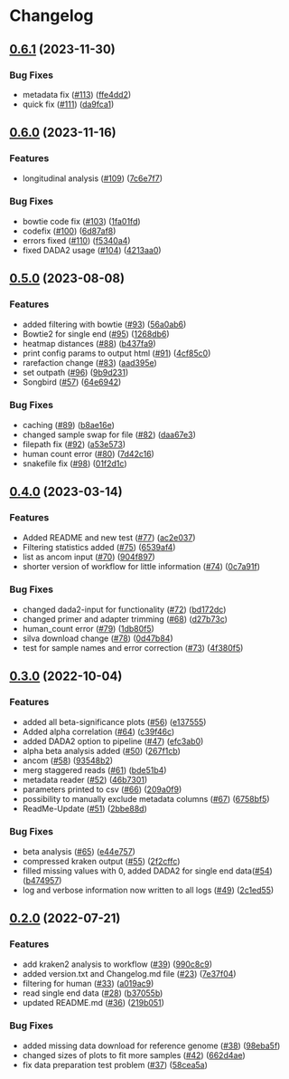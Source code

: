 # Changelog

## [0.6.1](https://github.com/IKIM-Essen/RiboSnake/compare/v0.6.0...v0.6.1) (2023-11-30)


### Bug Fixes

* metadata fix ([#113](https://github.com/IKIM-Essen/RiboSnake/issues/113)) ([ffe4dd2](https://github.com/IKIM-Essen/RiboSnake/commit/ffe4dd2fb9fa42b141167dcd5e936fcad9fcd04e))
* quick fix ([#111](https://github.com/IKIM-Essen/RiboSnake/issues/111)) ([da9fca1](https://github.com/IKIM-Essen/RiboSnake/commit/da9fca1810eb61a01598f5844f25be446826785f))

## [0.6.0](https://github.com/IKIM-Essen/RiboSnake/compare/v0.5.0...v0.6.0) (2023-11-16)


### Features

* longitudinal analysis ([#109](https://github.com/IKIM-Essen/RiboSnake/issues/109)) ([7c6e7f7](https://github.com/IKIM-Essen/RiboSnake/commit/7c6e7f742bc21e447a3983177ffbdaf3baebcb86))


### Bug Fixes

* bowtie code fix ([#103](https://github.com/IKIM-Essen/RiboSnake/issues/103)) ([1fa01fd](https://github.com/IKIM-Essen/RiboSnake/commit/1fa01fd83429dd1cd94ee0da141eb02581635653))
* codefix ([#100](https://github.com/IKIM-Essen/RiboSnake/issues/100)) ([6d87af8](https://github.com/IKIM-Essen/RiboSnake/commit/6d87af815b89a8d3c304536448aba3ac995ab70f))
* errors fixed ([#110](https://github.com/IKIM-Essen/RiboSnake/issues/110)) ([f5340a4](https://github.com/IKIM-Essen/RiboSnake/commit/f5340a46677e6a5bfb48060993beec8317ee2d6d))
* fixed DADA2 usage ([#104](https://github.com/IKIM-Essen/RiboSnake/issues/104)) ([4213aa0](https://github.com/IKIM-Essen/RiboSnake/commit/4213aa0143601877a6360ecb0c974c97269c08ee))

## [0.5.0](https://github.com/IKIM-Essen/RiboSnake/compare/v0.4.0...v0.5.0) (2023-08-08)


### Features

* added filtering with bowtie ([#93](https://github.com/IKIM-Essen/RiboSnake/issues/93)) ([56a0ab6](https://github.com/IKIM-Essen/RiboSnake/commit/56a0ab6343c129c9199dd77208f5aa20019b2b8e))
* Bowtie2 for single end ([#95](https://github.com/IKIM-Essen/RiboSnake/issues/95)) ([1268db6](https://github.com/IKIM-Essen/RiboSnake/commit/1268db67022ff74462e7d16efb7454cbea6e425a))
* heatmap distances ([#88](https://github.com/IKIM-Essen/RiboSnake/issues/88)) ([b437fa9](https://github.com/IKIM-Essen/RiboSnake/commit/b437fa950c9ea916634712632fac22ae22669682))
* print config params to output html ([#91](https://github.com/IKIM-Essen/RiboSnake/issues/91)) ([4cf85c0](https://github.com/IKIM-Essen/RiboSnake/commit/4cf85c0454f3091a717978055c95f2336fabf51a))
* rarefaction change ([#83](https://github.com/IKIM-Essen/RiboSnake/issues/83)) ([aad395e](https://github.com/IKIM-Essen/RiboSnake/commit/aad395e3b79d5cc851fceab84eb0d86a487e7ba6))
* set outpath ([#96](https://github.com/IKIM-Essen/RiboSnake/issues/96)) ([9b9d231](https://github.com/IKIM-Essen/RiboSnake/commit/9b9d23165316e01cf978cfc440cd9336e5a78827))
* Songbird ([#57](https://github.com/IKIM-Essen/RiboSnake/issues/57)) ([64e6942](https://github.com/IKIM-Essen/RiboSnake/commit/64e6942082e1cde281ca465284b5fd4de7f83638))


### Bug Fixes

* caching ([#89](https://github.com/IKIM-Essen/RiboSnake/issues/89)) ([b8ae16e](https://github.com/IKIM-Essen/RiboSnake/commit/b8ae16edf1010fe02730422248bafad570ff990c))
* changed sample swap for file ([#82](https://github.com/IKIM-Essen/RiboSnake/issues/82)) ([daa67e3](https://github.com/IKIM-Essen/RiboSnake/commit/daa67e3862b365e9443f6eab4aed4089ba855b84))
* filepath fix ([#92](https://github.com/IKIM-Essen/RiboSnake/issues/92)) ([a53e573](https://github.com/IKIM-Essen/RiboSnake/commit/a53e5730c31d9ff65a635e22fdedf1998218ce84))
* human count error ([#80](https://github.com/IKIM-Essen/RiboSnake/issues/80)) ([7d42c16](https://github.com/IKIM-Essen/RiboSnake/commit/7d42c161140b8701124af903fd2046d5d2f5bfac))
* snakefile fix ([#98](https://github.com/IKIM-Essen/RiboSnake/issues/98)) ([01f2d1c](https://github.com/IKIM-Essen/RiboSnake/commit/01f2d1c7359f01a6fb844f5055d0cfdb1e9ee1d7))

## [0.4.0](https://github.com/IKIM-Essen/16S/compare/v0.3.0...v0.4.0) (2023-03-14)


### Features

* Added README and new test ([#77](https://github.com/IKIM-Essen/16S/issues/77)) ([ac2e037](https://github.com/IKIM-Essen/16S/commit/ac2e0376046a874daa63710c01f18bb504131b5c))
* Filtering statistics added ([#75](https://github.com/IKIM-Essen/16S/issues/75)) ([6539af4](https://github.com/IKIM-Essen/16S/commit/6539af440b006b797fba1d9719e2f99bd493cd87))
* list as ancom input ([#70](https://github.com/IKIM-Essen/16S/issues/70)) ([904f897](https://github.com/IKIM-Essen/16S/commit/904f89748e468a84f1af9169a5dd25d3f2dc734f))
* shorter version of workflow for little information ([#74](https://github.com/IKIM-Essen/16S/issues/74)) ([0c7a91f](https://github.com/IKIM-Essen/16S/commit/0c7a91f58c3efe2b625ec97ae26b9f09d8ef3429))


### Bug Fixes

* changed dada2-input for functionality ([#72](https://github.com/IKIM-Essen/16S/issues/72)) ([bd172dc](https://github.com/IKIM-Essen/16S/commit/bd172dcacecbfadbaa178c34a8c3f9ba4875e286))
* changed primer and adapter trimming ([#68](https://github.com/IKIM-Essen/16S/issues/68)) ([d27b73c](https://github.com/IKIM-Essen/16S/commit/d27b73c939373d3aedb392a97991aba8e5c7b60f))
* human_count error ([#79](https://github.com/IKIM-Essen/16S/issues/79)) ([1db80f5](https://github.com/IKIM-Essen/16S/commit/1db80f50a1cbf38c0c97689f16e6ea8f3b32d7d6))
* silva download change ([#78](https://github.com/IKIM-Essen/16S/issues/78)) ([0d47b84](https://github.com/IKIM-Essen/16S/commit/0d47b841a135998209d6e4691a3012d0cd69e2bf))
* test for sample names and error correction ([#73](https://github.com/IKIM-Essen/16S/issues/73)) ([4f380f5](https://github.com/IKIM-Essen/16S/commit/4f380f59835167b96e3062eca6cffe1640e11f8f))

## [0.3.0](https://github.com/IKIM-Essen/16S/compare/v0.2.0...v0.3.0) (2022-10-04)


### Features

* added all beta-significance plots ([#56](https://github.com/IKIM-Essen/16S/issues/56)) ([e137555](https://github.com/IKIM-Essen/16S/commit/e137555ddaf709057b8913dff39d168c017820c9))
* Added alpha correlation ([#64](https://github.com/IKIM-Essen/16S/issues/64)) ([c39f46c](https://github.com/IKIM-Essen/16S/commit/c39f46ce06f6015c8a129ec8fa454cbfa00c78bd))
* added DADA2 option to pipeline ([#47](https://github.com/IKIM-Essen/16S/issues/47)) ([efc3ab0](https://github.com/IKIM-Essen/16S/commit/efc3ab0e67ab8675131cc8d7e6490bc38ffffe4a))
* alpha beta analysis added ([#50](https://github.com/IKIM-Essen/16S/issues/50)) ([267f1cb](https://github.com/IKIM-Essen/16S/commit/267f1cbc3a80d381b1f81f3e4adf9ba60e6342c4))
* ancom ([#58](https://github.com/IKIM-Essen/16S/issues/58)) ([93548b2](https://github.com/IKIM-Essen/16S/commit/93548b2677d3f91d8bb04302ce643876fe16a7f9))
* merg staggered reads ([#61](https://github.com/IKIM-Essen/16S/issues/61)) ([bde51b4](https://github.com/IKIM-Essen/16S/commit/bde51b401046d9235afff2ce7f91469626074e05))
* metadata reader ([#52](https://github.com/IKIM-Essen/16S/issues/52)) ([46b7301](https://github.com/IKIM-Essen/16S/commit/46b7301cb453007e2616d3f40b7e083bdf079dbe))
* parameters printed to csv ([#66](https://github.com/IKIM-Essen/16S/issues/66)) ([209a0f9](https://github.com/IKIM-Essen/16S/commit/209a0f9b6d1522a94581a1ffa420b1bdec54ebc7))
* possibility to manually exclude metadata columns ([#67](https://github.com/IKIM-Essen/16S/issues/67)) ([6758bf5](https://github.com/IKIM-Essen/16S/commit/6758bf51ce1e2a40b2d9a44a9a4517f6da187f15))
* ReadMe-Update ([#51](https://github.com/IKIM-Essen/16S/issues/51)) ([2bbe88d](https://github.com/IKIM-Essen/16S/commit/2bbe88d945d4387bf950ab883682610a0339dc0e))


### Bug Fixes

* beta analysis ([#65](https://github.com/IKIM-Essen/16S/issues/65)) ([e44e757](https://github.com/IKIM-Essen/16S/commit/e44e757e4cb0da8c7bb9c95cb5a4761f3afaa5fc))
* compressed kraken output ([#55](https://github.com/IKIM-Essen/16S/issues/55)) ([2f2cffc](https://github.com/IKIM-Essen/16S/commit/2f2cffcbf3d1442dc8f3d3776a08ac19df056ffe))
* filled missing values with 0, added DADA2 for single end data([#54](https://github.com/IKIM-Essen/16S/issues/54)) ([b474957](https://github.com/IKIM-Essen/16S/commit/b474957f2ba136607f86779515800851d9c558c0))
* log and verbose information now written to all logs ([#49](https://github.com/IKIM-Essen/16S/issues/49)) ([2c1ed55](https://github.com/IKIM-Essen/16S/commit/2c1ed551b26478ddd95024a05f5890cadcdcc88c))

## [0.2.0](https://github.com/IKIM-Essen/16S/compare/v0.1.0...v0.2.0) (2022-07-21)


### Features

* add kraken2 analysis to workflow ([#39](https://github.com/IKIM-Essen/16S/issues/39)) ([990c8c9](https://github.com/IKIM-Essen/16S/commit/990c8c931158a78d27cfbe1c257525222bfa2c2a))
* added version.txt and Changelog.md file ([#23](https://github.com/IKIM-Essen/16S/issues/23)) ([7e37f04](https://github.com/IKIM-Essen/16S/commit/7e37f0483781ff64ebf3f2239987900f680f980b))
* filtering for human ([#33](https://github.com/IKIM-Essen/16S/issues/33)) ([a019ac9](https://github.com/IKIM-Essen/16S/commit/a019ac97faa31804631fb7488051d82b6b578aa4))
* read single end data ([#28](https://github.com/IKIM-Essen/16S/issues/28)) ([b37055b](https://github.com/IKIM-Essen/16S/commit/b37055b693ef36dea97e0a8f3a93880099f8733f))
* updated README.md ([#36](https://github.com/IKIM-Essen/16S/issues/36)) ([219b051](https://github.com/IKIM-Essen/16S/commit/219b05176b3af8ab5415cfa6d708d9089ba98db0))


### Bug Fixes

* added missing data download for reference genome ([#38](https://github.com/IKIM-Essen/16S/issues/38)) ([98eba5f](https://github.com/IKIM-Essen/16S/commit/98eba5f54286998fec686568a69d07f7eecb6a35))
* changed sizes of plots to fit more samples ([#42](https://github.com/IKIM-Essen/16S/issues/42)) ([662d4ae](https://github.com/IKIM-Essen/16S/commit/662d4aecf84ee109d4532aef347b0f684b3c5e5b))
* fix data preparation test problem ([#37](https://github.com/IKIM-Essen/16S/issues/37)) ([58cea5a](https://github.com/IKIM-Essen/16S/commit/58cea5a4a2be2992ec7ff1c8a0e39c2b75aee53e))
